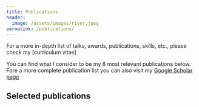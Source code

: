 ```yaml
---
title: Publications
header:
  image: /assets/images/river.jpeg
permalink: /publications/
---
```

For a more in-depth list of talks, awards, publications, skills, etc., please
check my [curriculum
vitae]

You can find what I consider to be my 8 most relevant publications below. Fore a more
complete publication list you can also visit my [Google Scholar
page](https://scholar.google.com/citations?user=MJpJiPsAAAAJ&hl=en)

Selected publications
---------------------


